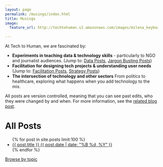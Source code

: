 ```yaml
---
layout: page
permalink: /musings/index.html
title: Musings
image:
  feature_url: http://techtohuman.s3.amazonaws.com/images/milena_keyboard.jpg 
  
---
```


At Tech to Human, we are fascinated by:

<ul>
	<li><strong> Experiments in teaching data & technology skills</strong> - particularly to NGO and journalist audiences. (Jump to: <a href="http://techtohuman.com/tags.html#Data 101">Data Posts</a>, <a href="http://techtohuman.com/tags.html#Jargon">Jargon Busting Posts</a>)</li>
	<li><strong>Facilitation for designing tech projects & understanding user needs</strong> (Jump to: <a href="http://techtohuman.com/tags.html#Facilitation">Facilitation Posts</a>, <a href="http://techtohuman.com/tags.html#Strategy">Strategy Posts</a>)</li>
	<li><strong>The intersection of technology and other sectors</strong> From politics to healthcare, exploring what happens when you add technology to the mix. 
</ul>	

<p> 
<div class="well">

All posts are version controlled, meaning that you can see past edits, who they were changed by and when. For more information, see the <a href="http://techtohuman.com/version_controlled_thinking/">related blog post</a>.  

</div> 
</p>


<h1>  All Posts </h1>

<ul class="post-list">
{% for post in site.posts limit:100 %} 
  <li><article><a href="{{ site.url }}{{ post.url }}">{{ post.title }} <span class="entry-date"><time datetime="{{ post.date | date_to_xmlschema }}">{{ post.date | date: "%B %d, %Y" }}</time></span></a></article></li>
{% endfor %}
</ul>

<nav class="browse-button" role="navigation">
<a href="/tags.html" class="btn" title="Browse by topic">Browse by topic</a>
</nav>

